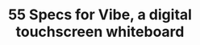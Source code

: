 ---
title: 55 Specs for Vibe, a digital touchscreen whiteboard
description: Vibe digital whiteboard is a 55" 4k touchscreen display built for real-time remote collaboration. Vibe's large touch screen tablet has built-in whiteboarding.
url: /vibe-smartboard-55
stylesPath: css/smartboard-55.sass
hero:
  class: is-55
  subtitle: "Vibe 55″ Digital Whiteboard"
  title: i18n-content-55-_index-hero-title
  body: i18n-content-55-_index-hero-body
  bg: img/smartboard-55/hero-bg.png
  bg_mobile: img/smartboard-55/hero-bg-mobile.png
  cta:
    title: i18n-content-55-_index-hero-cta-title
    class: is-primary is-rounded
    url: /demo/
  subcta:
    title: i18n-content-55-_index-hero-subcta-title
    class: is-primary is-rounded
    url: /order/global-sales/
  gallery:
    cta: i18n-content-55-_index-hero-gallery-cta
    gallery_img: img/smartboard-55/hero-gallery.png
    gallery_hover_img: img/smartboard-55/hero-gallery-hover.png
    items:
      - img/hardware/gallery/gallery-1.png
      - img/hardware/gallery/gallery-2.png
      - img/hardware/gallery/gallery-3.png
      - img/hardware/gallery/gallery-4.png
      - img/hardware/gallery/gallery-5.png
      - img/hardware/gallery/gallery-6.png
      - img/hardware/gallery/gallery-7.png
      - img/hardware/gallery/gallery-8.png
      - img/hardware/gallery/gallery-9.png
      - img/hardware/gallery/gallery-10.png
testimonial_section:
  title: i18n-content-55-_index-testimonial_section-title
  figure: img/smartboard-55/testimonials/testimonial-logo-group.png
  figure_mobile: img/smartboard-55/testimonials/testimonial-logo-group-mobile.png
  testimonials:
    - author:
        logo: img/smartboard-55/testimonials/testimonial-logo-1.png
        name: i18n-content-55-_index-testimonial_section-testimonials-i_0-author-name
      title: i18n-content-55-_index-testimonial_section-testimonials-i_0-title
      body: i18n-content-55-_index-testimonial_section-testimonials-i_0-body
      body_mobile: "\"Vibe has enabled me to communicate in more ways, making me more effective and valuable.\""
      figure: img/smartboard-55/testimonials/testimonial-left-1.png
    - author:
        logo: img/smartboard-55/testimonials/testimonial-logo-2.png
        name: i18n-content-55-_index-testimonial_section-testimonials-i_1-author-name
      title: i18n-content-55-_index-testimonial_section-testimonials-i_1-title
      body: i18n-content-55-_index-testimonial_section-testimonials-i_1-body
      body_mobile: "\"The Vibe board makes sure everyone's on the same page.\""
      figure: img/smartboard-55/testimonials/testimonial-left-2.png
    - author:
        logo: img/smartboard-55/testimonials/testimonial-logo-3.png
        name: i18n-content-55-_index-testimonial_section-testimonials-i_2-author-name
      title: i18n-content-55-_index-testimonial_section-testimonials-i_2-title
      body: i18n-content-55-_index-testimonial_section-testimonials-i_2-body
      body_mobile: "\"Tools like Vibe are definitely the future of events…creating that true live interaction.\""
      figure: img/smartboard-55/testimonials/testimonial-left-3.png
    - author:
        logo: img/smartboard-55/testimonials/testimonial-logo-4.png
        name: i18n-content-55-_index-testimonial_section-testimonials-i_3-author-name
      title: i18n-content-55-_index-testimonial_section-testimonials-i_3-title
      body: i18n-content-55-_index-testimonial_section-testimonials-i_3-body
      body_mobile: "\"Now it’s just second nature, running the Vibe board. I felt like it was a face-to-face lecture.\""
      figure: img/smartboard-55/testimonials/testimonial-left-4.png
    - author:
        logo: img/smartboard-55/testimonials/testimonial-logo-5.png
        name: i18n-content-55-_index-testimonial_section-testimonials-i_4-author-name
      title: i18n-content-55-_index-testimonial_section-testimonials-i_4-title
      body: i18n-content-55-_index-testimonial_section-testimonials-i_4-body
      body_mobile: "\"You can invite remote coworkers to collaborate on the board in real time. Vibe is a gamechanger.\""
      figure: img/smartboard-55/testimonials/testimonial-left-5.png
    
feature_section:
  title: i18n-content-55-_index-feature_section-title
  features:
    - figure: img/smartboard-55/feature-1.png
      class: is-feature-1
      items:
        - title: i18n-content-55-_index-feature_section-features-items-i_0-title
          body: i18n-content-55-_index-feature_section-features-items-i_0-body
        - title: i18n-content-55-_index-feature_section-features-items-i_1-title
          body: i18n-content-55-_index-feature_section-features-items-i_1-body
        - title: i18n-content-55-_index-feature_section-features-items-i_2-title
          body: i18n-content-55-_index-feature_section-features-items-i_2-body
    - title: i18n-content-55-_index-feature_section-features-i_1-title
      body: i18n-content-55-_index-feature_section-features-i_1-body
      figure: img/smartboard-55/feature-2.png
      class: is-feature-2

carousel_section:
  is_rectangle_dots: true
  carouseles:
    - title: i18n-content-55-_index-carousel_section-carousel-i_0-title
      figure: img/smartboard-55/carousel-1.png
      figure_mobile: img/smartboard-55/carousel-mobile-1.png
      features2:
        title: i18n-content-55-_index-carousel_section-carousel-i_0-features-title
        body1: "\"Capture your thoughts and express ideas naturally with visual elements.\""
        body2: "\"Seamlessly collaborate in real time on whichever devices work best for your team.\""
        cta:
          title: i18n-content-55-_index-carousel-cta-title
          url: /software/
    - title: i18n-content-55-_index-carousel_section-carousel-i_1-title
      figure: img/smartboard-55/carousel-2.png
      figure_mobile: img/smartboard-55/carousel-mobile-2.png
      features2:
        title: i18n-content-55-_index-carousel_section-carousel-i_1-features-title
        body1: "\"Seamless 1-click meeting experience invites you to join with your favorite video conferencing apps.\""
        body2: "\"Make your meetings more dynamic with split screens. You can be on a video call while taking notes on the board.\""
        cta:
          title: i18n-content-55-_index-carousel-cta-title
          url: /software/
    - title: i18n-content-55-_index-carousel_section-carousel-i_2-title
      figure: img/smartboard-55/carousel-3.png
      figure_mobile: img/smartboard-55/carousel-mobile-3.png
      features2:
        title: i18n-content-55-_index-carousel_section-carousel-i_2-features-title
        body1: "\"Fluidly mirror your screen to Vibe via HDMI or wireless casting.\""
        body2: "\"Dynamically edit or annotate on any file type during your presentation.\""
        cta:
          title: i18n-content-55-_index-carousel-cta-title
          url: /software/

apps:
  title: i18n-content-55-_index-apps-title
  body: i18n-content-55-_index-apps-body
  cta:
    title: i18n-content-55-_index-apps-cta-title
    url: /android-app-store
  groups:
    - logos:
      - logo: img/apps/logo-group/1.jpg
      - logo: img/apps/logo-group/2.jpg
      - logo: img/apps/logo-group/3.jpg
      - logo: img/apps/logo-group/4.jpg
      - logo: img/apps/logo-group/5.jpg
      - logo: img/apps/logo-group/6.jpg
      - logo: img/apps/logo-group/7.jpg
      - logo: img/apps/logo-group/8.jpg
      - logo: img/apps/logo-group/9.jpg
      - logo: img/apps/logo-group/10.jpg          
      - logo: img/apps/logo-group/11.jpg
      - logo: img/apps/logo-group/12.jpg
      - logo: img/apps/logo-group/13.jpg
      - logo: img/apps/logo-group/14.jpg
      - logo: img/apps/logo-group/15.jpg
      - logo: img/apps/logo-group/16.jpg
      - logo: img/apps/logo-group/17.jpg
      - logo: img/apps/logo-group/18.jpg
      - logo: img/apps/logo-group/19.jpg
      - logo: img/apps/logo-group/20.jpg
      - logo: img/apps/logo-group/21.jpg
    - logos:
      - logo: img/apps/logo-group/10.jpg
      - logo: img/apps/logo-group/22.jpg
      - logo: img/apps/logo-group/23.jpg
      - logo: img/apps/logo-group/24.jpg
      - logo: img/apps/logo-group/25.jpg
      - logo: img/apps/logo-group/26.jpg
      - logo: img/apps/logo-group/27.jpg
      - logo: img/apps/logo-group/28.jpg
      - logo: img/apps/logo-group/29.jpg
      - logo: img/apps/logo-group/30.jpg
      - logo: img/apps/logo-group/20.jpg
      - logo: img/apps/logo-group/21.jpg
      - logo: img/apps/logo-group/31.jpg
      - logo: img/apps/logo-group/32.jpg
      - logo: img/apps/logo-group/33.jpg
      - logo: img/apps/logo-group/34.jpg
      - logo: img/apps/logo-group/35.jpg
      - logo: img/apps/logo-group/36.jpg
      - logo: img/apps/logo-group/37.jpg
      - logo: img/apps/logo-group/38.jpg
      - logo: img/apps/logo-group/39.jpg
    - logos:
      - logo: img/apps/logo-group/30.jpg
      - logo: img/apps/logo-group/40.jpg
      - logo: img/apps/logo-group/41.jpg
      - logo: img/apps/logo-group/42.jpg
      - logo: img/apps/logo-group/43.jpg
      - logo: img/apps/logo-group/44.jpg
      - logo: img/apps/logo-group/45.jpg
      - logo: img/apps/logo-group/46.jpg
      - logo: img/apps/logo-group/47.jpg
      - logo: img/apps/logo-group/48.jpg
      - logo: img/apps/logo-group/38.jpg
      - logo: img/apps/logo-group/39.jpg
      - logo: img/apps/logo-group/49.jpg
      - logo: img/apps/logo-group/50.jpg
      - logo: img/apps/logo-group/51.jpg
      - logo: img/apps/logo-group/52.jpg
      - logo: img/apps/logo-group/53.jpg
      - logo: img/apps/logo-group/54.jpg
      - logo: img/apps/logo-group/55.jpg
      - logo: img/apps/logo-group/56.jpg
      - logo: img/apps/logo-group/57.jpg 
security:
  title: i18n-content-55-_index-security-title
  figure: img/security/security-bg.png
  figure_mobile: img/security/security-bg-mobile.png
  items:
    - title: i18n-content-55-_index-security-items-i_0-title
      body: i18n-content-55-_index-security-items-i_0-body
      figure: img/smartboard-55/security-1.png
      alt_text: Storage on Vibe Cloud
    - title: i18n-content-55-_index-security-items-i_1-title
      body: i18n-content-55-_index-security-items-i_1-body
      figure: img/smartboard-55/security-2.png
      alt_text: Integrate popular applications
  cta:
    title: i18n-content-55-_index-security-cta-title
    url: /security/

spec:
  title: i18n-content-55-_index-spec-title
  banner:
    - title: i18n-content-55-_index-spec-banner-i_0-title
      body: i18n-content-55-_index-spec-banner-i_0-body
    - title: i18n-content-55-_index-spec-banner-i_1-title
      body: i18n-content-55-_index-spec-banner-i_1-body
    - title: i18n-content-55-_index-spec-banner-i_2-title
      body: i18n-content-55-_index-spec-banner-i_2-body
    - title: i18n-content-55-_index-spec-banner-i_3-title
      body: i18n-content-55-_index-spec-banner-i_3-body
  columns:
    - - title: i18n-content-hardware-_index-spec-columns-i_0-i_0-title
        items:
          - name: i18n-content-hardware-_index-spec-columns-i_0-i_0-items-i_0-name
            value: i18n-content-hardware-_index-spec-columns-i_0-i_0-items-i_0-value
          - name: i18n-content-hardware-_index-spec-columns-i_0-i_0-items-i_1-name
            value: i18n-content-hardware-_index-spec-columns-i_0-i_0-items-i_1-value
          - name: i18n-content-hardware-_index-spec-columns-i_0-i_0-items-i_2-name
            value: i18n-content-hardware-_index-spec-columns-i_0-i_0-items-i_2-value
          - name: i18n-content-hardware-_index-spec-columns-i_0-i_0-items-i_3-name
            value: i18n-content-hardware-_index-spec-columns-i_0-i_0-items-i_3-value
          - name: i18n-content-hardware-_index-spec-columns-i_0-i_0-items-i_4-name
            value: i18n-content-hardware-_index-spec-columns-i_0-i_0-items-i_4-value
          - name: i18n-content-hardware-_index-spec-columns-i_0-i_0-items-i_5-name
            value: i18n-content-hardware-_index-spec-columns-i_0-i_0-items-i_5-value
          - name: i18n-content-hardware-_index-spec-columns-i_0-i_0-items-i_6-name
            value: i18n-content-hardware-_index-spec-columns-i_0-i_0-items-i_6-value
          - name: i18n-content-hardware-_index-spec-columns-i_0-i_0-items-i_7-name
            value: i18n-content-hardware-_index-spec-columns-i_0-i_0-items-i_7-value
          - name: i18n-content-hardware-_index-spec-columns-i_0-i_0-items-i_8-name
            value: i18n-content-hardware-_index-spec-columns-i_0-i_0-items-i_8-value
          - name: i18n-content-hardware-_index-spec-columns-i_0-i_0-items-i_9-name
            value: i18n-content-hardware-_index-spec-columns-i_0-i_0-items-i_9-value
          - name: i18n-content-hardware-_index-spec-columns-i_0-i_0-items-i_10-name
            value: i18n-content-hardware-_index-spec-columns-i_0-i_0-items-i_10-value
      - title: i18n-content-hardware-_index-spec-columns-i_0-i_1-title
        items:
          - name: i18n-content-hardware-_index-spec-columns-i_0-i_1-items-i_0-name
            value: i18n-content-hardware-_index-spec-columns-i_0-i_1-items-i_0-value
          - name: i18n-content-hardware-_index-spec-columns-i_0-i_1-items-i_1-name
            value: i18n-content-hardware-_index-spec-columns-i_0-i_1-items-i_1-value
          - name: i18n-content-hardware-_index-spec-columns-i_0-i_1-items-i_2-name
            value: i18n-content-hardware-_index-spec-columns-i_0-i_1-items-i_2-value
          - name: i18n-content-hardware-_index-spec-columns-i_0-i_1-items-i_3-name
            value: i18n-content-hardware-_index-spec-columns-i_0-i_1-items-i_3-value
          - name: i18n-content-hardware-_index-spec-columns-i_0-i_1-items-i_4-name
            value: i18n-content-hardware-_index-spec-columns-i_0-i_1-items-i_4-value
          - name: i18n-content-hardware-_index-spec-columns-i_0-i_1-items-i_5-name
            value: i18n-content-hardware-_index-spec-columns-i_0-i_1-items-i_5-value
      - title: i18n-content-hardware-_index-spec-columns-i_0-i_2-title
        items:
          - name: i18n-content-hardware-_index-spec-columns-i_0-i_2-items-i_0-name
            value: i18n-content-hardware-_index-spec-columns-i_0-i_2-items-i_0-value
          - name: i18n-content-hardware-_index-spec-columns-i_0-i_2-items-i_1-name
            value: i18n-content-hardware-_index-spec-columns-i_0-i_2-items-i_1-value
          - name: i18n-content-hardware-_index-spec-columns-i_0-i_2-items-i_2-name
            value: i18n-content-hardware-_index-spec-columns-i_0-i_2-items-i_2-value
          - name: i18n-content-hardware-_index-spec-columns-i_0-i_2-items-i_3-name
            value: i18n-content-hardware-_index-spec-columns-i_0-i_2-items-i_3-value
          - name: i18n-content-hardware-_index-spec-columns-i_0-i_2-items-i_4-name
            value: i18n-content-hardware-_index-spec-columns-i_0-i_2-items-i_4-value
    - - title: i18n-content-hardware-_index-spec-columns-i_1-i_0-title
        items:
          - name: i18n-content-hardware-_index-spec-columns-i_1-i_0-items-i_0-name
            value: i18n-content-hardware-_index-spec-columns-i_1-i_0-items-i_0-value
          - name: i18n-content-hardware-_index-spec-columns-i_1-i_0-items-i_1-name
            value: i18n-content-hardware-_index-spec-columns-i_1-i_0-items-i_1-value
          - name: i18n-content-hardware-_index-spec-columns-i_1-i_0-items-i_2-name
            value: i18n-content-hardware-_index-spec-columns-i_1-i_0-items-i_2-value
          - name: i18n-content-hardware-_index-spec-columns-i_1-i_0-items-i_3-name
            value: i18n-content-hardware-_index-spec-columns-i_1-i_0-items-i_3-value
          - name: i18n-content-hardware-_index-spec-columns-i_1-i_0-items-i_4-name
            value: i18n-content-hardware-_index-spec-columns-i_1-i_0-items-i_4-value
          - name: i18n-content-hardware-_index-spec-columns-i_1-i_0-items-i_5-name
            value: i18n-content-hardware-_index-spec-columns-i_1-i_0-items-i_5-value
      - title: i18n-content-hardware-_index-spec-columns-i_1-i_1-title
        items:
          - name: i18n-content-hardware-_index-spec-columns-i_1-i_1-items-i_0-name
            value: i18n-content-hardware-_index-spec-columns-i_1-i_1-items-i_0-value
          - name: i18n-content-hardware-_index-spec-columns-i_1-i_1-items-i_1-name
            value: i18n-content-hardware-_index-spec-columns-i_1-i_1-items-i_1-value
          - name: i18n-content-hardware-_index-spec-columns-i_1-i_1-items-i_2-name
            value: i18n-content-hardware-_index-spec-columns-i_1-i_1-items-i_2-value
      - title: i18n-content-hardware-_index-spec-columns-i_1-i_2-title
        items:
          - name: i18n-content-hardware-_index-spec-columns-i_1-i_2-items-i_0-name
            value: i18n-content-hardware-_index-spec-columns-i_1-i_2-items-i_0-value
          - name: i18n-content-hardware-_index-spec-columns-i_1-i_2-items-i_1-name
            value: i18n-content-hardware-_index-spec-columns-i_1-i_2-items-i_1-value
          - name: i18n-content-hardware-_index-spec-columns-i_1-i_2-items-i_2-name
            value: i18n-content-hardware-_index-spec-columns-i_1-i_2-items-i_2-value
          - name: i18n-content-hardware-_index-spec-columns-i_1-i_2-items-i_3-name
            value: i18n-content-hardware-_index-spec-columns-i_1-i_2-items-i_3-value
      - title: i18n-content-hardware-_index-spec-columns-i_1-i_3-title
        items:
          - name: i18n-content-hardware-_index-spec-columns-i_1-i_3-items-i_0-name
            value: i18n-content-hardware-_index-spec-columns-i_1-i_3-items-i_0-value
          - name: i18n-content-hardware-_index-spec-columns-i_1-i_3-items-i_1-name
            value: i18n-content-hardware-_index-spec-columns-i_1-i_3-items-i_1-value
          - name: i18n-content-hardware-_index-spec-columns-i_1-i_3-items-i_2-name
            value: i18n-content-hardware-_index-spec-columns-i_1-i_3-items-i_2-value
          - name: i18n-content-hardware-_index-spec-columns-i_1-i_3-items-i_3-name
            value: i18n-content-hardware-_index-spec-columns-i_1-i_3-items-i_3-value
          - name: i18n-content-hardware-_index-spec-columns-i_1-i_3-items-i_4-name
            value: i18n-content-hardware-_index-spec-columns-i_1-i_3-items-i_4-value
          - name: i18n-content-hardware-_index-spec-columns-i_1-i_3-items-i_5-name
            value: i18n-content-hardware-_index-spec-columns-i_1-i_3-items-i_5-value
      - title: i18n-content-hardware-_index-spec-columns-i_1-i_4-title
        items:
          - name: i18n-content-hardware-_index-spec-columns-i_1-i_4-items-i_0-name
            value: i18n-content-hardware-_index-spec-columns-i_1-i_4-items-i_0-value
          - name: i18n-content-hardware-_index-spec-columns-i_1-i_4-items-i_1-name
            value: i18n-content-hardware-_index-spec-columns-i_1-i_4-items-i_1-value
          - name: i18n-content-hardware-_index-spec-columns-i_1-i_4-items-i_2-name
            value: i18n-content-hardware-_index-spec-columns-i_1-i_4-items-i_2-value
          - name: i18n-content-hardware-_index-spec-columns-i_1-i_4-items-i_3-name
            value: i18n-content-hardware-_index-spec-columns-i_1-i_4-items-i_3-value
  cta:
    title: i18n-content-55-_index-spec-cta-title
    class: is-black is-outlined is-rounded
    url: /resources/Vibe_Tech_Specs.pdf
feature_columns:
  title: i18n-content-55-_index-feature_columns-title
  features:
    - title: i18n-content-55-_index-feature_columns-items-i_0-title
      figure: img/smartboard-55/feature-columns-1.png
    - title: i18n-content-55-_index-feature_columns-items-i_1-title
      figure: img/smartboard-55/feature-columns-2.png
    - title: i18n-content-55-_index-feature_columns-items-i_2-title
      figure: img/smartboard-55/feature-columns-3.png
  cta:
    title: i18n-content-55-_index-feature_columns-cta-title
    url: /order/global-sales/
three_faqs:
  title: i18n-content-55-_index-three_faqs-title
  sections:
    - title: i18n-content-55-_index-three_faqs-sections-i_0-title
    - title: i18n-content-55-_index-three_faqs-sections-i_1-title
    - title: i18n-content-55-_index-three_faqs-sections-i_2-title
  items: 
    - item:
      - title: i18n-content-55-_index-three_faqs-items0-i_0-title
        body: i18n-content-55-_index-three_faqs-items0-i_0-body
      - title: i18n-content-55-_index-three_faqs-items0-i_1-title
        body: i18n-content-55-_index-three_faqs-items0-i_1-body
      - title: i18n-content-55-_index-three_faqs-items0-i_2-title
        body: i18n-content-55-_index-three_faqs-items0-i_2-body
    - item:
      - title: i18n-content-55-_index-three_faqs-items1-i_0-title
        body: i18n-content-55-_index-three_faqs-items1-i_0-body
      - title: i18n-content-55-_index-three_faqs-items1-i_1-title
        body: i18n-content-55-_index-three_faqs-items1-i_1-body
      - title: i18n-content-55-_index-three_faqs-items1-i_2-title
        body: i18n-content-55-_index-three_faqs-items1-i_2-body
    - item:
      - title: i18n-content-55-_index-three_faqs-items2-i_0-title
        body: i18n-content-55-_index-three_faqs-items2-i_0-body
      - title: i18n-content-55-_index-three_faqs-items2-i_1-title
        body: i18n-content-55-_index-three_faqs-items2-i_1-body
      - title: i18n-content-55-_index-three_faqs-items2-i_2-title
        body: i18n-content-55-_index-three_faqs-items2-i_2-body

  see_all:
    title: i18n-content-55-_index-three_faqs-see_all-title
    url: /buyer-faq/
  
bottom_cta:
  title: i18n-content-55-_index-bottom_cta-title
  cta:
    buttons:
      - title: i18n-content-55-_index-bottom_cta-cta-buttons-i_0-title
        dark_to_light: true
        url: /demo/
      - title: i18n-content-55-_index-bottom_cta-cta-buttons-i_1-title
        url: /order/global-sales/
---